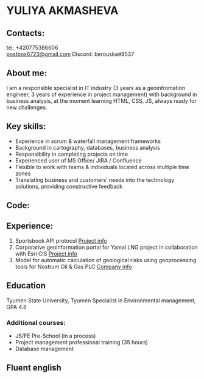 # **YULIYA AKMASHEVA**

## Contacts:

tel: +420775386606  
postbox6723@gmail.com
Discord: berouska#8537

## About me:

I am a responsible specialist in IT industry (3 years as a geoinfromation engineer, 3 years of experience in project management) with background in business analysis, at the moment learning HTML, CSS, JS, always ready for new challenges.

## Key skills:

- Experience in scrum & waterfall management frameworks
- Background in cartography, databases, business analysis
- Responsibility in completing projects on time
- Experienced user of MS Office/ JIRA / Confluence
- Flexible to work with teams & individuals located across multiple time zones
- Translating business and customers’ needs into the technology solutions, providing constructive feedback

## Code:

## Experience:

1. Sportsbook API protocol [Project info](https://slotegrator.pro/sportegrator.html)
2. Corporative geoinformation portal for Yamal LNG project in collaboration with Esri CIS [Project info](http://yamallng.ru/en/)
3. Model for automatic calculation of geological risks using geoprocessing tools for Nostrum Oil & Gas PLC [Company info](https://www.nostrumoilandgas.com/)

## Education

Tyumen State University, Tyumen
Specialist in Environmental management, GPA 4.8

### Additional courses:

- JS/FE Pre-School (in a process)
- Project management professional training (35 hours)
- Database management

## Fluent english
